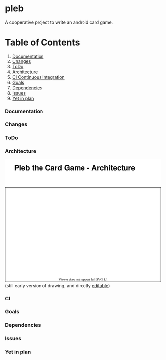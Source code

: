 # pleb
A cooperative project to write an android card game.

# Table of Contents
1. [Documentation](#documentation)
2. [Changes](#changes)
3. [ToDo](#todo)
4. [Architecture](#architecture)
5. [CI Continuous Integration](#CI)
6. [Goals](#goals)
7. [Dependencies](#dependencies)
8. [Issues](#issues)
9. [Yet in plan](#yet-in-plan)

### Documentation

### Changes

### ToDo

### Architecture
![Diagram](PlebArchitecture.svg)
(still early version of drawing, and directly [editable](https://www.draw.io/?mode=github))

### CI

### Goals

### Dependencies

### Issues

### Yet in plan

